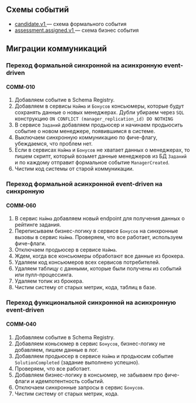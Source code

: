 ## Схемы событий

- [candidate.v1
](./formal.json) — схема формального события
- [assessment.assigned.v1
](./business.json) — схема бизнес события

## Миграции коммуникаций
### Переход формальной синхронной на асинхронную event-driven
#### COMM-010
1. Добавляем событие в Schema Registry.
2. Добавляем в сервисы `Найма` и `Бонусов` консьюмеры, которые будут сохранять данные о новых менеджерах. Дубли убираем через `SQL` конструкцию `ON CONFLICT (manager_replication_id) DO NOTHING`
3. В сервисе `Заданий` добавляем продьюсер и начинаем продьюсить событие о новом менеджере, появившимся в системе.
4. Выключаем синхронную коммуникацию по фиче-флагу, убеждаемся, что проблем нет.
5. Если в сервисах `Найма` и `Бонусов` не хватает данных о менеджерах, то пишем скрипт, который возьмет данные менеджеров из БД `Заданий` и по каждому отправит формальное событие `ManagerCreated`.
6. Чистим код системы от старой коммуникации.

### Переход формальной асинхронной event-driven на синхронную
#### COMM-060
1. В сервис `Найма` добавляем новый endpoint для получения данных о рейтинге задания.
2. Переписываем бизнес-логику в сервисе `Бонусов` на синхронные вызовы в сервис `Найма`. Проверяем, что все работает, используем фиче-флаги.
3. Отключаем продьюсер в сервисе `Найма`.
4. Ждем, когда все консьюмеры обработают все данные из брокера.
5. Удаляем код консьюмеров всех сервисов потребителей.
6. Удаляем таблицу с данными, которые были получены из событий или пулл-процессинга.
7. Удаляем топик из брокера.
8. Чистим систему от старых метрик, кода, таблиц в базе.

### Переход функциональной синхронной на асинхронную event-driven
#### COMM-040
1. Добавляем событие в Schema Registry.
2. Добавляем коньсюмер в сервис `Бонусов`, бизнес-логику не добавляем, пишем данные в лог.
3. Добавляем продьюсер в сервисе `Найма` и продьюсим событие `SolutionCompleted` (задание выполнено успешно).
4. Проверяем, что все работает.
5. Добавляем бизнес-логику в консьюмер, не забываем про фиче-флаги и идемпотентность событий.
6. Отключаем синхронные запросы в сервис `Бонусов`.
7. Чистим систему от старых метрик, кода.

